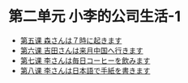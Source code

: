 # 第二单元 小李的公司生活-1
* [第五课 森さんは７時に起きます](第五课.md)
* [第六课 吉田さんは来月中国へ行きます](第六课.md)
* [第七课 李さんは毎日コーヒーを飲みます](第七课.md)
* [第八课 李さんは日本語で手紙を書きます](第八课.md)

